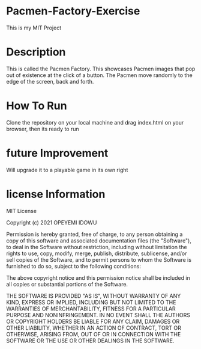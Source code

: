 # Pacmen-Factory-Exercise
This is my MIT Project
# Description
This is called the Pacmen Factory. This showcases Pacmen images that pop out of existence at the click of a button. The Pacmen move randomly to the edge of the screen, back and forth.
# How To Run
Clone the repository on your local machine and drag index.html on your browser, then its ready to run
# future Improvement
Will upgrade it to a playable game in its own right
# license Information
MIT License

Copyright (c) 2021 OPEYEMI IDOWU

Permission is hereby granted, free of charge, to any person obtaining a copy
of this software and associated documentation files (the "Software"), to deal
in the Software without restriction, including without limitation the rights
to use, copy, modify, merge, publish, distribute, sublicense, and/or sell
copies of the Software, and to permit persons to whom the Software is
furnished to do so, subject to the following conditions:

The above copyright notice and this permission notice shall be included in all
copies or substantial portions of the Software.

THE SOFTWARE IS PROVIDED "AS IS", WITHOUT WARRANTY OF ANY KIND, EXPRESS OR
IMPLIED, INCLUDING BUT NOT LIMITED TO THE WARRANTIES OF MERCHANTABILITY,
FITNESS FOR A PARTICULAR PURPOSE AND NONINFRINGEMENT. IN NO EVENT SHALL THE
AUTHORS OR COPYRIGHT HOLDERS BE LIABLE FOR ANY CLAIM, DAMAGES OR OTHER
LIABILITY, WHETHER IN AN ACTION OF CONTRACT, TORT OR OTHERWISE, ARISING FROM,
OUT OF OR IN CONNECTION WITH THE SOFTWARE OR THE USE OR OTHER DEALINGS IN THE
SOFTWARE.
